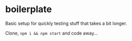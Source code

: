 # boilerplate

Basic setup for quickly testing stuff that takes a bit longer.

Clone, ```npm i && npm start``` and code away...
